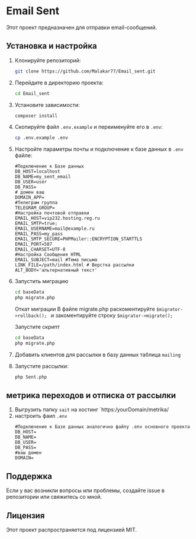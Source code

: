 # Email Sent

Этот проект предназначен для отправки email-сообщений.

## Установка и настройка

1. Клонируйте репозиторий:
   ```sh
   git clone https://github.com/Malakar77/Email_sent.git
   ```
2. Перейдите в директорию проекта:
   ```sh
   cd Email_sent
   ```
3. Установите зависимости:
   ```sh
   composer install
   ```
4. Скопируйте файл `.env.example` и переименуйте его в `.env`:
   ```sh
   cp .env.example .env
   ```
5. Настройте параметры почты и подключение к базе данных в `.env` файле:
   ```env
   #Подключение к Базе данных
   DB_HOST=localhost
   DB_NAME=my_sent_email
   DB_USER=user
   DB_PASS=
   # домен ваш
   DOMAIN_APP=
   #Телеграм группа
   TELEGRAM_GROUP=
   #Настройка почтовой отправки
   EMAIL_HOST=vip232.hosting.reg.ru
   EMAIL_SMTP=true;
   EMAIL_USERNAME=mail@example.ru
   EMAIL_PASS=my_pass
   EMAIL_SMTP_SECURE=PHPMailer::ENCRYPTION_STARTTLS
   EMAIL_PORT=587
   EMAIL_CHARSET=UTF-8
   #Настройка Сообщения HTML
   EMAIL_SUBJECT=mail #Тема письма
   LINK_FILE=/path/index.html # Верстка рассылки
   ALT_BODY='альтернативный текст'
   ```
6. Запустить миграцию 
    ```sh
   cd baseData
   php migrate.php
   ```
    Откат миграции
   В файле migrate.php раскоментируйте ```$migrator->rollback(); ```
   и закоментируйте строку  ```$migrator->migrate(); ```

   Запустите скрипт
   ```sh
   cd baseData
   php migrate.php
   ```
8. Добавить клиентов для рассылки в базу данных таблица `mailing`
9. Запустите рассылки:
   ```sh
   php Sent.php
   ```
## метрика переходов и отписка от рассылки
1. Выгрузить папку `sait` на хостинг `https:/yourDomain/metrika/
2. настроить фаил `.env`
   ```env
   #Подключение к Базе данных аналогично файлу .env основного проекта
   DB_HOST= 
   DB_NAME=
   DB_USER=
   DB_PASS=
   #ваш домен
   DOMAIN= 
   ```
## Поддержка

Если у вас возникли вопросы или проблемы, создайте issue в репозитории или свяжитесь со мной.

## Лицензия

Этот проект распространяется под лицензией MIT.

